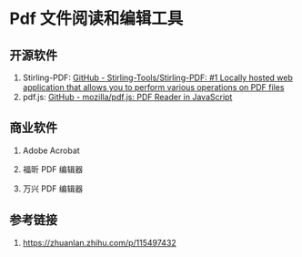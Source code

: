 # Pdf 文件阅读和编辑工具

## 开源软件

1. Stirling-PDF: [GitHub - Stirling-Tools/Stirling-PDF: #1 Locally hosted web application that allows you to perform various operations on PDF files](https://github.com/Stirling-Tools/Stirling-PDF)
2. pdf.js: [GitHub - mozilla/pdf.js: PDF Reader in JavaScript](https://github.com/mozilla/pdf.js)

## 商业软件

1. Adobe Acrobat

2. 福昕 PDF 编辑器

3. 万兴 PDF 编辑器

## 参考链接
1. https://zhuanlan.zhihu.com/p/115497432